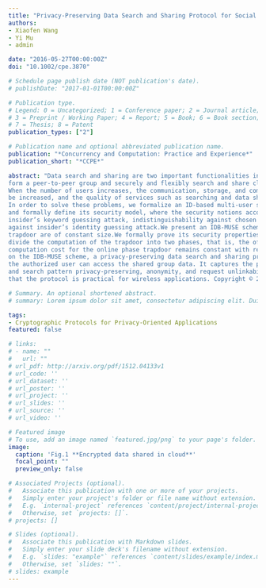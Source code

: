 ```yaml
---
title: "Privacy-Preserving Data Search and Sharing Protocol for Social Networks through Wireless Applications"
authors:
- Xiaofen Wang
- Yi Mu
- admin

date: "2016-05-27T00:00:00Z"
doi: "10.1002/cpe.3870"

# Schedule page publish date (NOT publication's date).
# publishDate: "2017-01-01T00:00:00Z"

# Publication type.
# Legend: 0 = Uncategorized; 1 = Conference paper; 2 = Journal article;
# 3 = Preprint / Working Paper; 4 = Report; 5 = Book; 6 = Book section;
# 7 = Thesis; 8 = Patent
publication_types: ["2"]

# Publication name and optional abbreviated publication name.
publication: "*Concurrency and Computation: Practice and Experience*"
publication_short: "*CCPE*"

abstract: "Data search and sharing are two important functionalities in social networks. The social network users can
form a peer-to-peer group and securely and flexibly search and share cloud data through wireless applications.
When the number of users increases, the communication, storage, and computational overheads will
be increased, and the quality of services such as searching and data sharing for clients could be affected.
In order to solve these problems, we formalize an ID-based multi-user searchable encryption (IDB-MUSE)
and formally define its security model, where the security notions accommodate indistinguishability against
insider’s keyword guessing attack, indistinguishability against chosen keyword attack, and indistinguishability
against insider’s identity guessing attack.We present an IDB-MUSE scheme, where the index and search
trapdoor are of constant size.We formally prove its security properties. To improve the search efficiency, we
divide the computation of the trapdoor into two phases, that is, the offline phase and the online phase. The
computation cost for the online phase trapdoor remains constant with respect to the number of users. Based
on the IDB-MUSE scheme, a privacy-preserving data search and sharing protocol is proposed, where only
the authorized user can access the shared group data. It captures the properties of source authenticity, data
and search pattern privacy-preserving, anonymity, and request unlinkability. The experimental results show
that the protocol is practical for wireless applications. Copyright © 2016 John Wiley & Sons, Ltd."

# Summary. An optional shortened abstract.
# summary: Lorem ipsum dolor sit amet, consectetur adipiscing elit. Duis posuere tellus ac convallis placerat. Proin tincidunt magna sed ex sollicitudin condimentum.

tags:
- Cryptographic Protocols for Privacy-Oriented Applications 
featured: false

# links:
# - name: ""
#   url: ""
# url_pdf: http://arxiv.org/pdf/1512.04133v1
# url_code: ''
# url_dataset: ''
# url_poster: ''
# url_project: ''
# url_slides: ''
# url_source: ''
# url_video: ''

# Featured image
# To use, add an image named `featured.jpg/png` to your page's folder. 
image:
  caption: 'Fig.1 **Encrypted data shared in cloud**'
  focal_point: ""
  preview_only: false

# Associated Projects (optional).
#   Associate this publication with one or more of your projects.
#   Simply enter your project's folder or file name without extension.
#   E.g. `internal-project` references `content/project/internal-project/index.md`.
#   Otherwise, set `projects: []`.
# projects: []

# Slides (optional).
#   Associate this publication with Markdown slides.
#   Simply enter your slide deck's filename without extension.
#   E.g. `slides: "example"` references `content/slides/example/index.md`.
#   Otherwise, set `slides: ""`.
# slides: example
---
```



